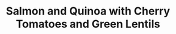 ---
title: "Salmon and Quinoa with Cherry Tomatoes and Green Lentils"
description: "This protein-packed dish comprises seared salmon, fluffy quinoa, fresh cherry tomatoes, and hearty green lentils—a delectable meal that's as nutritious as it is satisfying."

pubDate: 2024-01-11

image: "../../images/salmon-and-quinoa.avif"
imageAlt: "Plate of salmon and quinoa with cherry tomatoes and green lentils"

cookingTime: 50

steps:
  - title: "Cook the Lentils and Quinoa"
    actions:
      - "In a pot, cook the green lentils according to package instructions. In a separate pot, cook the quinoa according to package instructions."
  - title: "Sauté Cherry Tomatoes"
    actions:
      - "Heat olive oil in a skillet. Add the cherry tomatoes and cook until they start to blister. Remove and set aside."
  - title: "Cook the Salmon"
    actions:
      - "Season the salmon with salt and pepper. In the same skillet, add more oil if needed, then add the salmon. Cook until it is done to your liking."
  - title: "Assemble the Dish"
    actions:
      - "Fluff the quinoa with a fork and divide it between plates. Top with the cooked lentils, followed by the salmon. Scatter the sautéed cherry tomatoes over the top."
  - title: "Garnish and Serve"
    actions:
      - "Garnish with fresh herbs and serve."

ingredients:
  - title: ""
    items:
      - quantity: "1"
        name: "cup green lentils"
      - quantity: "1"
        name: "cup quinoa"
      - quantity: "1"
        name: "tablespoon olive oil"
      - quantity: "1"
        name: "cup cherry tomatoes"
      - quantity: "2"
        name: "salmon fillets"
      - quantity: ""
        name: "Salt and pepper to taste"
      - quantity: ""
        name: "Fresh herbs for garnish"

recipeNotes: [
  "Lentils: Green lentils hold their shape well and have a slightly firmer texture than red or yellow lentils. If you can't find green, you can use brown lentils instead.",
  "Be sure to rinse your quinoa under cold water before cooking to remove its natural coating, which can make it taste bitter.",
  "For added flavor, consider marinating the salmon in your favorite sauce or spices before cooking.",
  "Store leftovers in a sealed container in the fridge for up to 2 days. Reheat before serving."
]

tags: ["salmon", "quinoa", "lentils"]

slug: salmon-and-quinoa
---
